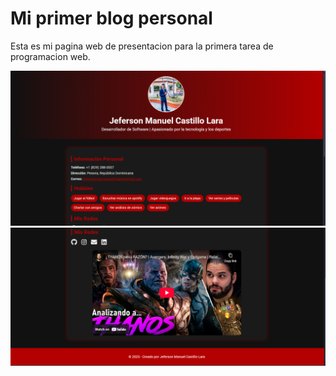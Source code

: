 # Mi primer blog personal

Esta es mi pagina web de presentacion para la primera tarea de programacion web.

![Primera captura](PrimeraCaptura.png)
![Segunda Captura](SegundaCaptura.png)
